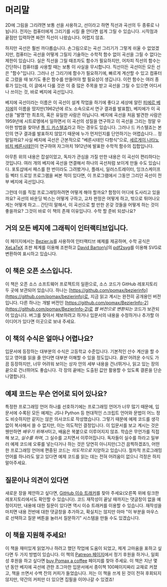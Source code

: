 # 머리말

2D에 그림을 그리려면 보통 선을 사용하고, 선이라고 하면 직선과 곡선의 두 종류로 나뉩니다. 전자는 컴퓨터에게 그리기를 시킬 줄 안다면 쉽게 그릴 수 있습니다. 시작점과 끝점만 입력하면 짜잔! 직선이 나왔습니다. 어렵지 않죠.

하지만 곡선은 훨씬 까다롭습니다. 손그림으로는 곡선 그리기가 그렇게 쉬울 수 없었겠지만, 컴퓨터는 곡선을 어떻게 그릴지 기술하는 수학적 함수 없이 곡선을 그릴 수 없다는 제한이 있습니다. 실은 직선을 그릴 때조차도 함수가 필요하지만, 어차피 직선의 함수는 간단하니 컴퓨터를 사용할 때는 보통 이 사실을 무시합니다. 직선이든 곡선이든 모든 선은 "함수"입니다. 그러나 선 그리기에 함수가 필요하기에, 빠르게 계산할 수 있고 컴퓨터로 그렸을 때 보기도 좋은 함수를 만들어야 할 필요성이 생깁니다. 이런 함수는 여러 종류가 있는데, 이 글에서 다룰 것은 이 중 많은 주목을 받고 곡선을 그릴 수 있으면 어디서나 쓰이는 것, 바로 베지에 곡선입니다.

베지에 곡선이라는 이름은 이 곡선이 설계 작업을 하기에 좋다고 세상에 알린 [피에르 베지에](https://en.wikipedia.org/wiki/Pierre_B%C3%A9zier)의 이름을 땄지만(1962년에 르노 소속으로서 연구 결과를 발표함), 베지에가 이 곡선을 "발명"한 최초의, 혹은 유일한 사람은 아닙니다. 베지에 곡선을 처음 발견한 사람은 1959년에 시트로엥에서 일하면서 이 곡선의 성질을 연구하고 이 곡선을 그리는 정말 우아한 방법을 찾아낸 [폴 드 카스텔죠](https://en.wikipedia.org/wiki/Paul_de_Casteljau)라고 하는 경우도 있습니다. 그러나 드 카스텔죠는 본인의 연구 결과를 발표하지 않았기 때문에 누가 먼저인지를 단언하기는 어렵습니다... 정말일까요? 사실 베지에 곡선은 근본적으로 "베른시테인 다항식"으로, [세르게이 나타노비치 베른시테인](https://ko.wikipedia.org/wiki/%EC%84%B8%EB%A5%B4%EA%B2%8C%EC%9D%B4_%EB%82%98%ED%83%80%EB%85%B8%EB%B9%84%EC%B9%98_%EB%B2%A0%EB%A5%B8%EC%8B%9C%ED%85%8C%EC%9D%B8)이 연구하여 자그마치 1912년에 발표한 수학적 함수의 집합입니다.

아무튼 위의 내용은 잡설이었고, 독자가 관심을 가질 만한 내용은 이 곡선이 편리하다는 것입니다. 여러 개의 베지에 곡선을 연결해서 하나의 곡선처럼 보이게 만들 수도 있습니다. 포토샵에서 패스를 한 번이라도 그려봤거나, 플래시, 일러스트레이터, 잉크스케이프 등 벡터 드로잉 프로그램을 써본 적이 있다면, 이 프로그램에서 그동안 그리던 곡선이 전부 베지에 곡선입니다.

그런데 이를 직접 프로그래밍하려면 어떻게 해야 할까요? 함정이 어디에 도사리고 있을까요? 곡선의 바운딩 박스는 어떻게 구하고, 교차 판정은 어떻게 하고, 밖으로 튀어나오게는 어떻게 하고... 간단히 말해서, 이 곡선으로 할 만한 온갖 것들을 어떻게 하는 것이 좋을까요? 그것이 바로 이 책의 존재 이유입니다. 수학 할 준비 되셨나요?

<div class="note">

## 거의 모든 베지에 그래픽이 인터랙티브입니다.

이 페이지에서는 [Bezier.js](https://pomax.github.io/bezierjs/)를 사용하여 인터랙티브 예제를 제공하며, 수학 공식은 [XeLaTeX](https://ctan.org/pkg/xetex) 조판 체계를 이용해 조판하고 [David Barton](https://cityinthesky.co.uk/)님의 [pdf2svg](https://github.com/dawbarton/pdf2svg)를 이용해 SVG로 변환하여 표시하고 있습니다.

## 이 책은 오픈 소스입니다.

이 책은 오픈 소스 소프트웨어 프로젝트의 일환으로, 소스 코드가 GitHub 레포지토리 두 곳에 보관되어 있습니다. 하나는 [https://github.com/pomax/bezierinfo](https://github.com/pomax/bezierinfo)로, 지금 읽고 계시는 완전히 공개용인 버전입니다. 다른 하나는 개발 버전인 [https://github.com/pomax/BezierInfo-2](https://github.com/pomax/BezierInfo-2)로 _웹 버전으로 변환되는_ 코드가 보관되어 있습니다. 버그를 찾아서 제보하려고 하거나 입문서의 내용을 수정하거나 추가할 아이디어가 있다면 이곳으로 보내 주세요.

## 이 책의 수식은 얼마나 어렵나요?

입문서에 등장하는 대부분의 수식은 고등학교 수준입니다. 기본적인 산수 계산을 할 수 있고 영어를 읽을 줄 안다면 대부분 이해할 수 있을 정도입니다. *훨씬* 어려운 수식도 가끔 등장하지만, 너무 어려워 보이는 상자 안의 세부 내용을 건너뛰거나, 읽고 있는 장의 끝으로 건너뛰어도 좋습니다. 각 장의 끝에는 도출된 값만 활용할 수 있도록 결론을 단순 나열합니다.

## 예제 코드는 무슨 언어로 되어 있나요?

특정한 프로그래밍 언어 하나를 선호하기에는 프로그래밍 언어가 너무 많기 때문에, 입문서에 수록된 모든 예제는 JS나 Python 등 현대적인 스크립트 언어와 문법이 어느 정도 비슷하지만 같지는 않은 의사코드로 작성했습니다. 그렇기 때문에 예제 코드를 생각 없이 복사해서 쓸 수 없지만, 이는 의도적인 결정입니다. 이 입문서를 보고 계시는 것은 웬만하면 *배우기 위해서*이고, 배움은 복붙으로 이루어지지 않죠. 학습은 무언가를 직접 해 보고, _실수를 하며_, 그 실수를 고치면서 이루어집니다. 독자들이 실수를 하라고 일부러 예제 코드에 오류를 넣는다거나 하는 것은 당연히 아니지만(그건 끔찍하겠죠!), 어떤 한 프로그래밍 언어에 편중된 코드는 _의도적으로_ 지양하고 있습니다. 절차적 프로그래밍 언어를 하나라도 알고 있다면 예제 코드를 읽는 데는 전혀 어려움이 없으니 걱정은 하지 말아주세요.

## 질문이나 의견이 있다면

새로운 장을 제안하고 싶다면, [GitHub 이슈 트래커](https://github.com/pomax/BezierInfo-2/issues)를 찾아 주세요(오른쪽 위에 링크한 레포지토리에서도 확인할 수 있습니다). 코드 재작성이 끝날 때까지는 댓글창이 없을 예정이지만, 내용에 대한 질문이 있다면 역시 이슈 트래커를 이용할 수 있습니다. 재작성을 마치면 내용 전반에 대한 댓글창을 추가하고, 확실치는 않지만 아마 "이 부분을 마우스로 선택하고 질문 버튼을 눌러서 질문하기" 시스템을 만들 수도 있겠습니다.

## 이 책을 지원해 주세요!

이 책을 재미있게 읽었거나 하려고 했던 작업에 도움이 되었고, 제게 고마움을 표하고 싶다면 두 가지 방법이 있습니다. 이 책의 [Patreon 페이지](https://www.patreon.com/bezierinfo)에서 정기 후원을 하거나, 일회성 후원을 하고 싶다면 [buy Pomax a coffee](https://www.paypal.com/donate/?cmd=_s-xclick&hosted_button_id=3BNHGHZAS3DP6&locale.x=en_CA) 페이지를 찾아 주세요. 이 책은 지난 몇 년 동안 베지에 곡선에 관한 조그마한 입문서에서 종이책 100페이지짜리 교재로 커졌고, 책을 쓰면서 수백 잔의 커피가 들었습니다. 저는 이 책을 쓰게 된 것이 전혀 후회되지 않지만, 약간의 커피만 더 있으면 집필을 이어나갈 수 있겠죠!

</div>
